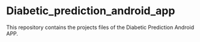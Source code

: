 # Diabetic_prediction_android_app
This repository contains the projects files of the Diabetic Prediction Android APP.

